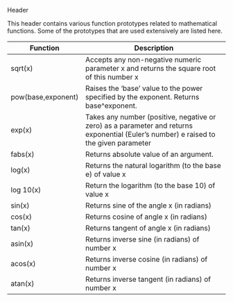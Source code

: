 <cmath> Header

This header contains various function prototypes related to mathematical functions. Some of the prototypes that are used extensively are listed here.

|Function |	Description |
|---------|-------------|
| sqrt(x) | Accepts any non-negative numeric parameter x and returns the square root of this number x |
| pow(base,exponent) | Raises the ‘base’ value to the power specified by the exponent. Returns base^exponent. |
| exp(x) | Takes any number (positive, negative or zero) as a parameter and returns exponential (Euler’s number) e raised to the given parameter |
| fabs(x) | Returns absolute value of an argument. |
| log(x) | Returns the natural logarithm (to the base e) of value x |
| log 10(x) | Return the logarithm (to the base 10) of value x |
| sin(x) | Returns sine of the angle x (in radians) |
| cos(x) | Returns cosine of angle x (in radians) |
| tan(x) | Returns tangent of angle x (in radians) |
| asin(x) | Returns inverse sine (in radians) of number x |
| acos(x) | Returns inverse cosine (in radians) of number x |
| atan(x) | Returns inverse tangent (in radians) of number x |
